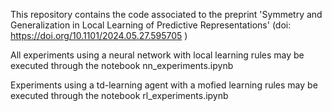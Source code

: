 This repository contains the code associated to the preprint 'Symmetry and Generalization in Local Learning of Predictive Representations'   (doi: https://doi.org/10.1101/2024.05.27.595705 )

All experiments using a neural network with local learning rules may be executed through the notebook nn_experiments.ipynb

Experiments using a td-learning agent with a mofied learning rules may be executed through the notebook rl_experiments.ipynb

